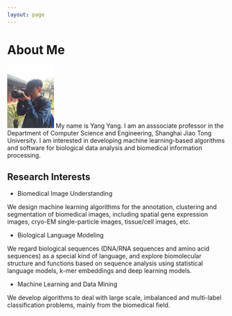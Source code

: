 ```yaml
---
layout: page
---
```


# About Me

<img src="/images/cam.jpg" class="floatpic" width="108" height="144">
My name is Yang Yang.  I am an asssociate professor in the Department of Computer Science and Engineering, Shanghai Jiao Tong University.
I am interested in developing machine learning-based algorithms and software for biological data analysis and biomedical information processing. 

## Research Interests

- Biomedical Image Understanding

We design machine learning algorithms for the annotation, clustering and segmentation of biomedical images, including spatial gene expression images, cryo-EM single-particle images, tissue/cell images, etc.  


- Biological Language Modeling

We regard biological sequences (DNA/RNA sequences and amino acid sequences) as a special kind of language, and explore biomolecular structure and functions based on sequence analysis using statistical language models, k-mer embeddings and deep learning models.   


- Machine Learning and Data Mining

We develop algorithms to deal with large scale, imbalanced and multi-label classification problems, mainly from the biomedical field.
